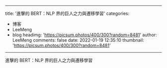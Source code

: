 
---
title: '進擊的 BERT：NLP 界的巨人之力與遷移學習'
categories: 
 - 博客
 - LeeMeng
 - blog
headimg: 'https://picsum.photos/400/300?random=8481'
author: LeeMeng
comments: false
date: 2022-01-19 12:35:10
thumbnail: 'https://picsum.photos/400/300?random=8481'
---

<div>   
進擊的 BERT：NLP 界的巨人之力與遷移學習  
</div>
            